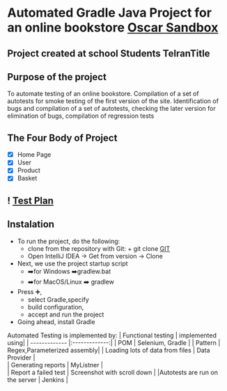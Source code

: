 # Automated Gradle Java Project for an online bookstore [Oscar Sandbox](https://latest.oscarcommerce.com/en-gb/catalogue/)
## Project created at school Students TelranTitle

## Purpose of the project
To automate testing of an online bookstore.
Compilation of a set of autotests for smoke testing of the first version of the site. Identification of bugs and compilation of a set of autotests, checking the later version for elimination of bugs, compilation of regression tests

## The Four Body of Project
- [x] Home Page
- [x] User
- [x] Product
- [x] Basket

## ! [Test Plan](https://docs.google.com/spreadsheets/d/1E53fUlBurmhZyhmSGJSuPg5L7KQCmIgu/edit#gid=543030468)

## Instalation
+ To run the project, do the following:
  + clone from the repository with Git: + git clone  [GIT](https://github.com/ivladimir7/Oskar.git)
  + Open IntelliJ IDEA → Get from version → Clone
 + Next, we use the project startup script
   + :arrow_right:for Windows  :arrow_right:gradlew.bat
   + :arrow_right:for MacOS/Linux  :arrow_right: gradlew
+ Press :heavy_plus_sign:,  
  +  select Gradle,specify 
  +  build configuration,
  +  accept and run the project
+ Going ahead, install Gradle


Automated Testing is implemented by:
| Functional testing   | implemented using| 
| -------------        |:-------------:| 
|  POM                 | Selenium, Gradle | 
| Pattern               | Regex,Parameterized assembly|
| Loading lots of data from files            | Data Provider     |  
| Generating reports       | MyListner  |  
| Report a failed test     |  Screenshot with scroll down  | 
|Autotests are run on the server | Jenkins |




